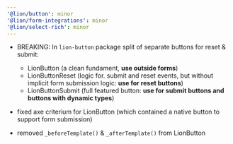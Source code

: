 ```yaml
---
'@lion/button': minor
'@lion/form-integrations': minor
'@lion/select-rich': minor
---
```


- BREAKING: In `lion-button` package split of separate buttons for reset & submit:

  - LionButton (a clean fundament, **use outside forms**)
  - LionButtonReset (logic for. submit and reset events, but without implicit form submission logic: **use for reset buttons**)
  - LionButtonSubmit (full featured button: **use for submit buttons and buttons with dynamic types**)

- fixed axe criterium for LionButton (which contained a native button to support form submission)
- removed `_beforeTemplate()` & `_afterTemplate()` from LionButton
